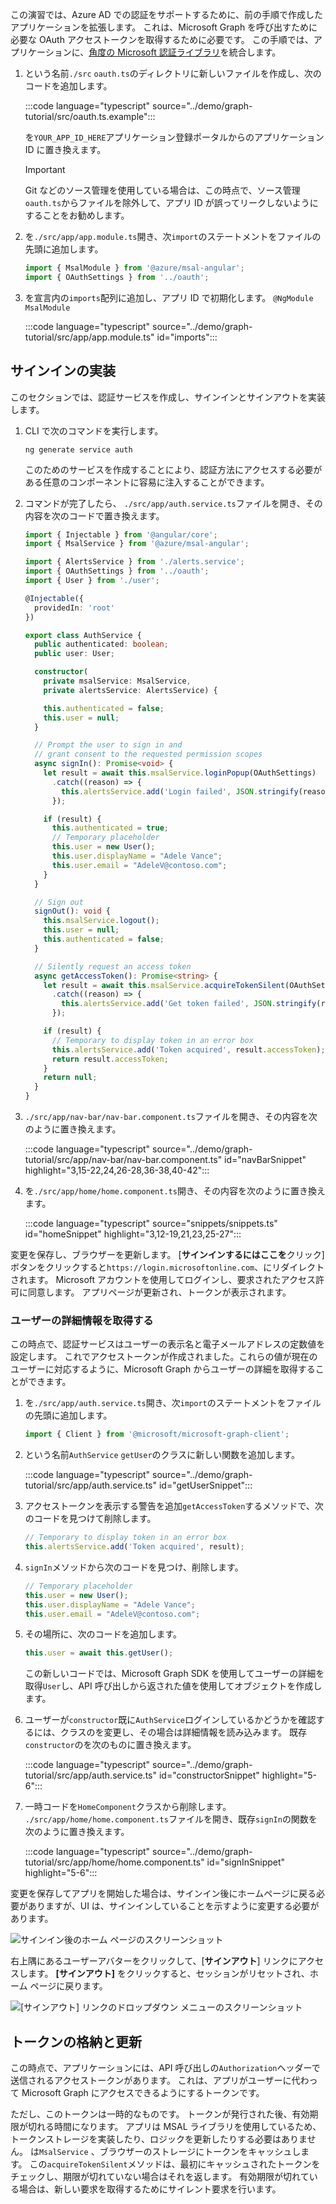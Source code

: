 <!-- markdownlint-disable MD002 MD041 -->

この演習では、Azure AD での認証をサポートするために、前の手順で作成したアプリケーションを拡張します。 これは、Microsoft Graph を呼び出すために必要な OAuth アクセストークンを取得するために必要です。 この手順では、アプリケーションに、[角度の Microsoft 認証ライブラリ](https://github.com/AzureAD/microsoft-authentication-library-for-js/blob/dev/lib/msal-angular/README.md)を統合します。

1. という名前`./src` `oauth.ts`のディレクトリに新しいファイルを作成し、次のコードを追加します。

    :::code language="typescript" source="../demo/graph-tutorial/src/oauth.ts.example":::

    を`YOUR_APP_ID_HERE`アプリケーション登録ポータルからのアプリケーション ID に置き換えます。

    > [!IMPORTANT]
    > Git などのソース管理を使用している場合は、この時点で、ソース管理`oauth.ts`からファイルを除外して、アプリ ID が誤ってリークしないようにすることをお勧めします。

1. を`./src/app/app.module.ts`開き、次`import`のステートメントをファイルの先頭に追加します。

    ```TypeScript
    import { MsalModule } from '@azure/msal-angular';
    import { OAuthSettings } from '../oauth';
    ```

1. を宣言内の`imports`配列に追加し、アプリ ID で初期化します。 `@NgModule` `MsalModule`

    :::code language="typescript" source="../demo/graph-tutorial/src/app/app.module.ts" id="imports":::

## <a name="implement-sign-in"></a>サインインの実装

このセクションでは、認証サービスを作成し、サインインとサインアウトを実装します。

1. CLI で次のコマンドを実行します。

    ```Shell
    ng generate service auth
    ```

    このためのサービスを作成することにより、認証方法にアクセスする必要がある任意のコンポーネントに容易に注入することができます。

1. コマンドが完了したら、 `./src/app/auth.service.ts`ファイルを開き、その内容を次のコードで置き換えます。

    ```TypeScript
    import { Injectable } from '@angular/core';
    import { MsalService } from '@azure/msal-angular';

    import { AlertsService } from './alerts.service';
    import { OAuthSettings } from '../oauth';
    import { User } from './user';

    @Injectable({
      providedIn: 'root'
    })

    export class AuthService {
      public authenticated: boolean;
      public user: User;

      constructor(
        private msalService: MsalService,
        private alertsService: AlertsService) {

        this.authenticated = false;
        this.user = null;
      }

      // Prompt the user to sign in and
      // grant consent to the requested permission scopes
      async signIn(): Promise<void> {
        let result = await this.msalService.loginPopup(OAuthSettings)
          .catch((reason) => {
            this.alertsService.add('Login failed', JSON.stringify(reason, null, 2));
          });

        if (result) {
          this.authenticated = true;
          // Temporary placeholder
          this.user = new User();
          this.user.displayName = "Adele Vance";
          this.user.email = "AdeleV@contoso.com";
        }
      }

      // Sign out
      signOut(): void {
        this.msalService.logout();
        this.user = null;
        this.authenticated = false;
      }

      // Silently request an access token
      async getAccessToken(): Promise<string> {
        let result = await this.msalService.acquireTokenSilent(OAuthSettings)
          .catch((reason) => {
            this.alertsService.add('Get token failed', JSON.stringify(reason, null, 2));
          });

        if (result) {
          // Temporary to display token in an error box
          this.alertsService.add('Token acquired', result.accessToken);
          return result.accessToken;
        }
        return null;
      }
    }
    ```

1. `./src/app/nav-bar/nav-bar.component.ts`ファイルを開き、その内容を次のように置き換えます。

    :::code language="typescript" source="../demo/graph-tutorial/src/app/nav-bar/nav-bar.component.ts" id="navBarSnippet" highlight="3,15-22,24,26-28,36-38,40-42":::

1. を`./src/app/home/home.component.ts`開き、その内容を次のように置き換えます。

    :::code language="typescript" source="snippets/snippets.ts" id="homeSnippet" highlight="3,12-19,21,23,25-27":::

変更を保存し、ブラウザーを更新します。 [**サインインするにはここを**クリック] ボタンをクリックすると`https://login.microsoftonline.com`、にリダイレクトされます。 Microsoft アカウントを使用してログインし、要求されたアクセス許可に同意します。 アプリページが更新され、トークンが表示されます。

### <a name="get-user-details"></a>ユーザーの詳細情報を取得する

この時点で、認証サービスはユーザーの表示名と電子メールアドレスの定数値を設定します。 これでアクセストークンが作成されました。これらの値が現在のユーザーに対応するように、Microsoft Graph からユーザーの詳細を取得することができます。

1. を`./src/app/auth.service.ts`開き、次`import`のステートメントをファイルの先頭に追加します。

    ```TypeScript
    import { Client } from '@microsoft/microsoft-graph-client';
    ```

1. という名前`AuthService` `getUser`のクラスに新しい関数を追加します。

    :::code language="typescript" source="../demo/graph-tutorial/src/app/auth.service.ts" id="getUserSnippet":::

1. アクセストークンを表示する警告を追加`getAccessToken`するメソッドで、次のコードを見つけて削除します。

    ```TypeScript
    // Temporary to display token in an error box
    this.alertsService.add('Token acquired', result);
    ```

1. `signIn`メソッドから次のコードを見つけ、削除します。

    ```TypeScript
    // Temporary placeholder
    this.user = new User();
    this.user.displayName = "Adele Vance";
    this.user.email = "AdeleV@contoso.com";
    ```

1. その場所に、次のコードを追加します。

    ```TypeScript
    this.user = await this.getUser();
    ```

    この新しいコードでは、Microsoft Graph SDK を使用してユーザーの詳細を取得`User`し、API 呼び出しから返された値を使用してオブジェクトを作成します。

1. ユーザーが`constructor`既に`AuthService`ログインしているかどうかを確認するには、クラスのを変更し、その場合は詳細情報を読み込みます。 既存`constructor`のを次のものに置き換えます。

    :::code language="typescript" source="../demo/graph-tutorial/src/app/auth.service.ts" id="constructorSnippet" highlight="5-6":::

1. 一時コードを`HomeComponent`クラスから削除します。 `./src/app/home/home.component.ts`ファイルを開き、既存`signIn`の関数を次のように置き換えます。

    :::code language="typescript" source="../demo/graph-tutorial/src/app/home/home.component.ts" id="signInSnippet" highlight="5-6":::

変更を保存してアプリを開始した場合は、サインイン後にホームページに戻る必要がありますが、UI は、サインインしていることを示すように変更する必要があります。

![サインイン後のホーム ページのスクリーンショット](./images/add-aad-auth-01.png)

右上隅にあるユーザーアバターをクリックして、[**サインアウト**] リンクにアクセスします。 **[サインアウト]** をクリックすると、セッションがリセットされ、ホーム ページに戻ります。

![[サインアウト] リンクのドロップダウン メニューのスクリーンショット](./images/add-aad-auth-02.png)

## <a name="storing-and-refreshing-tokens"></a>トークンの格納と更新

この時点で、アプリケーションには、API 呼び出しの`Authorization`ヘッダーで送信されるアクセストークンがあります。 これは、アプリがユーザーに代わって Microsoft Graph にアクセスできるようにするトークンです。

ただし、このトークンは一時的なものです。 トークンが発行された後、有効期限が切れる時間になります。 アプリは MSAL ライブラリを使用しているため、トークンストレージを実装したり、ロジックを更新したりする必要はありません。 は`MsalService` 、ブラウザーのストレージにトークンをキャッシュします。 この`acquireTokenSilent`メソッドは、最初にキャッシュされたトークンをチェックし、期限が切れていない場合はそれを返します。 有効期限が切れている場合は、新しい要求を取得するためにサイレント要求を行います。
